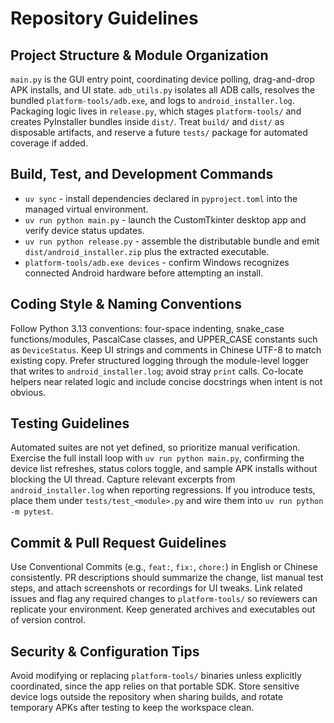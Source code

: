# Repository Guidelines

## Project Structure & Module Organization
`main.py` is the GUI entry point, coordinating device polling, drag-and-drop APK installs, and UI state. `adb_utils.py` isolates all ADB calls, resolves the bundled `platform-tools/adb.exe`, and logs to `android_installer.log`. Packaging logic lives in `release.py`, which stages `platform-tools/` and creates PyInstaller bundles inside `dist/`. Treat `build/` and `dist/` as disposable artifacts, and reserve a future `tests/` package for automated coverage if added.

## Build, Test, and Development Commands
- `uv sync` - install dependencies declared in `pyproject.toml` into the managed virtual environment.
- `uv run python main.py` - launch the CustomTkinter desktop app and verify device status updates.
- `uv run python release.py` - assemble the distributable bundle and emit `dist/android_installer.zip` plus the extracted executable.
- `platform-tools/adb.exe devices` - confirm Windows recognizes connected Android hardware before attempting an install.

## Coding Style & Naming Conventions
Follow Python 3.13 conventions: four-space indenting, snake_case functions/modules, PascalCase classes, and UPPER_CASE constants such as `DeviceStatus`. Keep UI strings and comments in Chinese UTF-8 to match existing copy. Prefer structured logging through the module-level logger that writes to `android_installer.log`; avoid stray `print` calls. Co-locate helpers near related logic and include concise docstrings when intent is not obvious.

## Testing Guidelines
Automated suites are not yet defined, so prioritize manual verification. Exercise the full install loop with `uv run python main.py`, confirming the device list refreshes, status colors toggle, and sample APK installs without blocking the UI thread. Capture relevant excerpts from `android_installer.log` when reporting regressions. If you introduce tests, place them under `tests/test_<module>.py` and wire them into `uv run python -m pytest`.

## Commit & Pull Request Guidelines
Use Conventional Commits (e.g., `feat:`, `fix:`, `chore:`) in English or Chinese consistently. PR descriptions should summarize the change, list manual test steps, and attach screenshots or recordings for UI tweaks. Link related issues and flag any required changes to `platform-tools/` so reviewers can replicate your environment. Keep generated archives and executables out of version control.

## Security & Configuration Tips
Avoid modifying or replacing `platform-tools/` binaries unless explicitly coordinated, since the app relies on that portable SDK. Store sensitive device logs outside the repository when sharing builds, and rotate temporary APKs after testing to keep the workspace clean.
